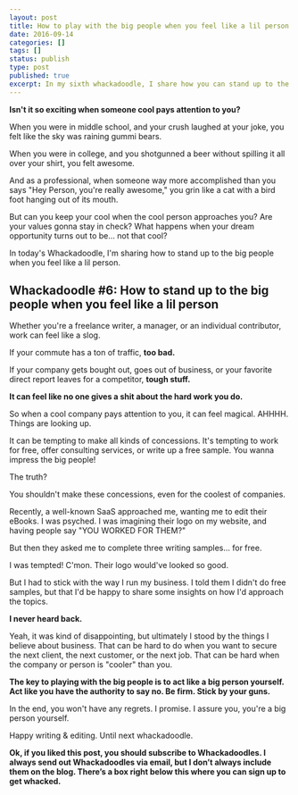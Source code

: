 ```yaml
---
layout: post
title: How to play with the big people when you feel like a lil person
date: 2016-09-14
categories: []
tags: []
status: publish
type: post
published: true
excerpt: In my sixth whackadoodle, I share how you can stand up to the big guys even when you want to impress them.
---
```


__Isn't it so exciting when someone cool pays attention to you?__

When you were in middle school, and your crush laughed at your joke, you felt like the sky was raining gummi bears.

When you were in college, and you shotgunned a beer without spilling it all over your shirt, you felt awesome.

And as a professional, when someone way more accomplished than you says "Hey Person, you're really awesome," you grin like a cat with a bird foot hanging out of its mouth. 

But can you keep your cool when the cool person approaches you? Are your values gonna stay in check? What happens when your dream opportunity turns out to be... not that cool?

In today's Whackadoodle, I'm sharing how to stand up to the big people when you feel like a lil person. 

## Whackadoodle #6: How to stand up to the big people when you feel like a lil person

Whether you're a freelance writer, a manager, or an individual contributor, work can feel like a slog.

If your commute has a ton of traffic, __too bad.__

If your company gets bought out, goes out of business, or your favorite direct report leaves for a competitor, __tough stuff.__

__It can feel like no one gives a shit about the hard work you do.__ 

So when a cool company pays attention to you, it can feel magical. AHHHH. Things are looking up.

It can be tempting to make all kinds of concessions. It's tempting to work for free, offer consulting services, or write up a free sample. You wanna impress the big people!

The truth?

You shouldn't make these concessions, even for the coolest of companies.
 
Recently, a well-known SaaS approached me, wanting me to edit their eBooks. I was psyched. I was imagining their logo on my website, and having people say "YOU WORKED FOR THEM?"

But then they asked me to complete three writing samples... for free.

I was tempted! C'mon. Their logo would've looked so good.

But I had to stick with the way I run my business. I told them I didn't do free samples, but that I'd be happy to share some insights on how I'd approach the topics.

__I never heard back.__

Yeah, it was kind of disappointing, but ultimately I stood by the things I believe about business. That can be hard to do when you want to secure the next client, the next customer, or the next job. That can be hard when the company or person is "cooler" than you. 

__The key to playing with the big people is to act like a big person yourself. Act like you have the authority to say no. Be firm. Stick by your guns.__

In the end, you won't have any regrets. I promise. I assure you, you're a big person yourself.
 
Happy writing & editing. Until next whackadoodle.

__Ok, if you liked this post, you should subscribe to Whackadoodles. I always send out Whackadoodles via email, but I don’t always include them on the blog. There’s a box right below this where you can sign up to get whacked.__
